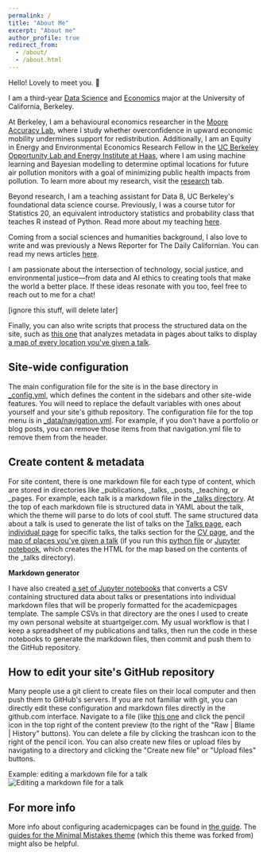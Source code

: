 ```yaml
---
permalink: /
title: "About Me"
excerpt: "About me"
author_profile: true
redirect_from: 
  - /about/
  - /about.html
---
```


Hello! Lovely to meet you. 🙂

I am a third-year [Data Science](https://data.berkeley.edu/) and [Economics](https://www.econ.berkeley.edu/) major at the University of California, Berkeley.

At Berkeley, I am a behavioural economics researcher in the [Moore Accuracy Lab]("https://learnmoore.org/"), where I study whether overconfidence in upward economic mobility undermines support for redistribution. Additionally, I am an Equity in Energy and Environmental Economics Research Fellow in the [UC Berkeley Opportunity Lab and Energy Institute at Haas]("https://www.olab.berkeley.edu/energyinstitute-sloan"), where I am using machine learning and Bayesian modelling to determine optimal locations for future air pollution monitors with a goal of minimizing public health impacts from pollution. To learn more about my research, visit the [research](https://a-leenwu.github.io/research/) tab.

Beyond research, I am a teaching assistant for Data 8, UC Berkeley's foundational data science course. Previously, I was a course tutor for Statistics 20, an equivalent introductory statistics and probability class that teaches R instead of Python. Read more about my teaching [here](https://a-leenwu.github.io/teaching/).

Coming from a social sciences and humanities background, I also love to write and was previously a News Reporter for The Daily Californian. You can read my news articles [here]("https://dailycal.org/author/aileenwu").

I am passionate about the intersection of technology, social justice, and environmental justice—from data and AI ethics to creating tools that make the world a better place. If these ideas resonate with you too, feel free to reach out to me for a chat!

[ignore this stuff, will delete later]

Finally, you can also write scripts that process the structured data on the site, such as [this one](https://github.com/academicpages/academicpages.github.io/blob/master/talkmap.ipynb) that analyzes metadata in pages about talks to display [a map of every location you've given a talk](https://academicpages.github.io/talkmap.html).

Site-wide configuration
------
The main configuration file for the site is in the base directory in [_config.yml](https://github.com/academicpages/academicpages.github.io/blob/master/_config.yml), which defines the content in the sidebars and other site-wide features. You will need to replace the default variables with ones about yourself and your site's github repository. The configuration file for the top menu is in [_data/navigation.yml](https://github.com/academicpages/academicpages.github.io/blob/master/_data/navigation.yml). For example, if you don't have a portfolio or blog posts, you can remove those items from that navigation.yml file to remove them from the header. 

Create content & metadata
------
For site content, there is one markdown file for each type of content, which are stored in directories like _publications, _talks, _posts, _teaching, or _pages. For example, each talk is a markdown file in the [_talks directory](https://github.com/academicpages/academicpages.github.io/tree/master/_talks). At the top of each markdown file is structured data in YAML about the talk, which the theme will parse to do lots of cool stuff. The same structured data about a talk is used to generate the list of talks on the [Talks page](https://academicpages.github.io/talks), each [individual page](https://academicpages.github.io/talks/2012-03-01-talk-1) for specific talks, the talks section for the [CV page](https://academicpages.github.io/cv), and the [map of places you've given a talk](https://academicpages.github.io/talkmap.html) (if you run this [python file](https://github.com/academicpages/academicpages.github.io/blob/master/talkmap.py) or [Jupyter notebook](https://github.com/academicpages/academicpages.github.io/blob/master/talkmap.ipynb), which creates the HTML for the map based on the contents of the _talks directory).

**Markdown generator**

I have also created [a set of Jupyter notebooks](https://github.com/academicpages/academicpages.github.io/tree/master/markdown_generator
) that converts a CSV containing structured data about talks or presentations into individual markdown files that will be properly formatted for the academicpages template. The sample CSVs in that directory are the ones I used to create my own personal website at stuartgeiger.com. My usual workflow is that I keep a spreadsheet of my publications and talks, then run the code in these notebooks to generate the markdown files, then commit and push them to the GitHub repository.

How to edit your site's GitHub repository
------
Many people use a git client to create files on their local computer and then push them to GitHub's servers. If you are not familiar with git, you can directly edit these configuration and markdown files directly in the github.com interface. Navigate to a file (like [this one](https://github.com/academicpages/academicpages.github.io/blob/master/_talks/2012-03-01-talk-1.md) and click the pencil icon in the top right of the content preview (to the right of the "Raw | Blame | History" buttons). You can delete a file by clicking the trashcan icon to the right of the pencil icon. You can also create new files or upload files by navigating to a directory and clicking the "Create new file" or "Upload files" buttons. 

Example: editing a markdown file for a talk
![Editing a markdown file for a talk](/images/editing-talk.png)

For more info
------
More info about configuring academicpages can be found in [the guide](https://academicpages.github.io/markdown/). The [guides for the Minimal Mistakes theme](https://mmistakes.github.io/minimal-mistakes/docs/configuration/) (which this theme was forked from) might also be helpful.
